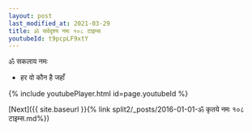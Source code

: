 ```yaml
---
layout: post
last_modified_at: 2021-03-29
title: ॐ सर्वदृश्य नमः १०८ टाइम्स
youtubeId: t9pcpLF9xtY
---
```

 
 
 ॐ सकलाय नमः  
 
 -  हर वो कौन है जहाँ 
 
  
 
  
 
 
 
 
 
 


{% include youtubePlayer.html id=page.youtubeId %}
 
[Next]({{ site.baseurl }}{% link  split2/_posts/2016-01-01-ॐ कृतये नमः १०८ टाइम्स.md%})
 
